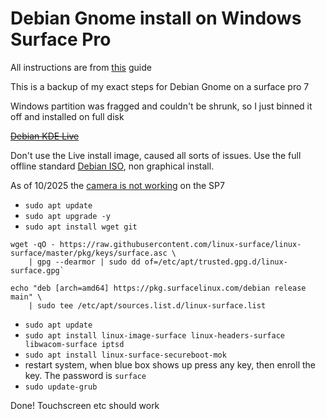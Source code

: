 # Debian Gnome install on Windows Surface Pro

All instructions are from [this](https://github.com/linux-surface/linux-surface/wiki/Installation-and-Setup) guide

This is a backup of my exact steps for Debian Gnome on a surface pro 7

Windows partition was fragged and couldn't be shrunk, so I just binned it off and installed on full disk

~~[Debian KDE Live](https://www.debian.org/CD/live/)~~

Don't use the Live install image, caused all sorts of issues. Use the full offline standard [Debian ISO](https://www.debian.org/distrib/), non graphical install.  

As of 10/2025 the [camera is not working](https://github.com/linux-surface/linux-surface/wiki/Supported-Devices-and-Features#surface-tablets) on the SP7

- `sudo apt update`
- `sudo apt upgrade -y`
- `sudo apt install wget git`
```text 
wget -qO - https://raw.githubusercontent.com/linux-surface/linux-surface/master/pkg/keys/surface.asc \
    | gpg --dearmor | sudo dd of=/etc/apt/trusted.gpg.d/linux-surface.gpg`
```

``` text
echo "deb [arch=amd64] https://pkg.surfacelinux.com/debian release main" \
	| sudo tee /etc/apt/sources.list.d/linux-surface.list
```
- `sudo apt update`
- `sudo apt install linux-image-surface linux-headers-surface libwacom-surface iptsd`
- `sudo apt install linux-surface-secureboot-mok`
- restart system, when blue box shows up press any key, then enroll the key. The password is `surface` 
- `sudo update-grub`

Done! Touchscreen etc should work